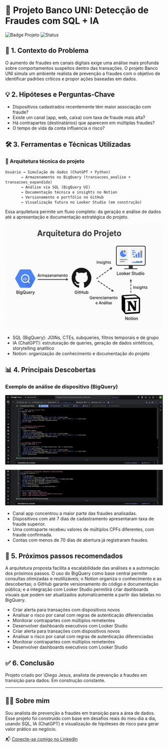 # 🏦 Projeto Banco UNI: Detecção de Fraudes com SQL + IA

![Badge Projeto](https://img.shields.io/badge/SQL-BigQuery-blue)
![Status](https://img.shields.io/badge/status-em%20desenvolvimento-yellow)

## 🔎 1. Contexto do Problema

O aumento de fraudes em canais digitais exige uma análise mais profunda sobre comportamentos suspeitos dentro das transações. O projeto Banco UNI simula um ambiente realista de prevenção a fraudes com o objetivo de identificar padrões críticos e propor ações baseadas em dados.

## 💡 2. Hipóteses e Perguntas-Chave

* Dispositivos cadastrados recentemente têm maior associação com fraude?
* Existe um canal (app, web, caixa) com taxa de fraude mais alta?
* Há contrapartes (destinatários) que aparecem em múltiplas fraudes?
* O tempo de vida da conta influencia o risco?

## 🛠️ 3. Ferramentas e Técnicas Utilizadas

### 🔧 Arquitetura técnica do projeto

```
Usuário → Simulação de dados (ChatGPT + Python) 
       → Armazenamento no BigQuery (transacoes_analise + transacoes_expandido)
       → Análise via SQL (BigQuery UI)
       → Documentação técnica e insights no Notion
       → Versionamento e portfólio no GitHub
       → Visualização futura no Looker Studio (em construção)
```

Essa arquitetura permite um fluxo completo: da geração e análise de dados até a apresentação e documentação estratégica do projeto.

![Query executada 3](https://raw.githubusercontent.com/diego-jesus/banco-uni-deteccao-fraudes/main/img/arquitetura-projeto.png)

* SQL (BigQuery): JOINs, CTEs, subqueries, filtros temporais e de grupo
* IA (ChatGPT): estruturação de queries, geração de dados sintéticos, storytelling analítico
* Notion: organização de conhecimento e documentação do projeto

## 📊 4. Principais Descobertas

### Exemplo de análise de dispositivo (BigQuery)

![Query executada 1](https://raw.githubusercontent.com/diego-jesus/banco-uni-deteccao-fraudes/main/img/query-dispositivo1.png)

![Query executada 2](https://raw.githubusercontent.com/diego-jesus/banco-uni-deteccao-fraudes/main/img/query-dispositivo2.png)


* Canal app concentrou a maior parte das fraudes analisadas.
* Dispositivos com até 7 dias de cadastramento apresentaram taxa de fraude superior.
* Uma contraparte recebeu valores de múltiplos CPFs diferentes, com fraude confirmada.
* Contas com menos de 70 dias de abertura já registraram fraudes.

## 🎯 5. Próximos passos recomendados

A arquitetura proposta facilita a escalabilidade das análises e a automação dos próximos passos. O uso do BigQuery como base central permite consultas otimizadas e reutilizáveis; o Notion organiza o conhecimento e as descobertas; o GitHub garante versionamento do código e documentação pública; e a integração com Looker Studio permitirá criar dashboards visuais que podem ser atualizados automaticamente a partir das tabelas no BigQuery.

* Criar alerta para transações com dispositivos novos
* Analisar o risco por canal com regras de autenticação diferenciadas
* Monitorar contrapartes com múltiplos remetentes
* Desenvolver dashboards executivos com Looker Studio
* Criar alerta para transações com dispositivos novos
* Analisar o risco por canal com regras de autenticação diferenciadas
* Monitorar contrapartes com múltiplos remetentes
* Desenvolver dashboards executivos com Looker Studio

## ✅ 6. Conclusão

Projeto criado por \Diego Jesus, analista de prevenção a fraudes em transição para dados. Em construção constante.

---

## 👨‍💻 Sobre mim

Sou analista de prevenção a fraudes em transição para a área de dados. Esse projeto foi construído com base em desafios reais do meu dia a dia, usando SQL, IA (ChatGPT) e visualização de hipóteses de risco para gerar valor prático ao negócio.

📬 [Conecte-se comigo no LinkedIn](https://www.linkedin.com/in/diego-jesus-317302178/)
